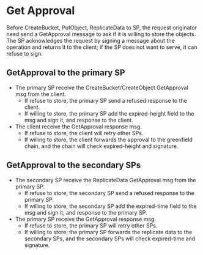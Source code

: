 # Get Approval

Before CreateBucket, PutObject, ReplicateData to SP, the request originator need send a GetApproval message to 
ask if it is willing to store the objects. The SP acknowledges the request by signing a message about the operation 
and returns it to the client; if the SP does not want to serve, it can refuse to sign.


## GetApproval to the primary SP
* The primary SP receive the CreateBucket/CreateObject GetApproval msg from the client.
  * If refuse to store, the primary SP send a refused response to the client.
  * If willing to store, the primary SP add the expired-height field to the msg and sign it, and response to the client.
* The client receive the GetApproval response msg.
  * If refuse to store, the client will retry other SPs.
  * If willing to store, the client forwards the approval to the greenfield chain, and the chain will check expired-height and signature.

## GetApproval to the secondary SPs
* The secondary SP receive the ReplicateData GetApproval msg from the primary SP.
  * If refuse to store, the secondary SP send a refused response to the primary SP.
  * If willing to store, the secondary SP add the expired-time field to the msg and sign it, and response to the primary SP.
* The primary SP receive the GetApproval response msg.
  * If refuse to store, the primary SP will retry other SPs.
  * If willing to store, the primary SP forwards the replicate data to the secondary SPs, and the secondary SPs will check expired-time and signature.
